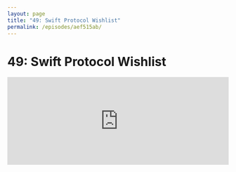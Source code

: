 ```yaml
---
layout: page
title: "49: Swift Protocol Wishlist"
permalink: /episodes/aef515ab/
---
```


# 49: Swift Protocol Wishlist

<iframe frameBorder="0" height="200px" scrolling="no" seamless src="https://player.simplecast.com/eedb656b-9197-47aa-b979-f53b4770bb04" width="100%" data-cy="latest-episode" />

In Today's episode we share thoughts on Dave DeLong's "protocol wishlist" for Swift and other ideas for improving Swift's protocols.

- Blogpost: https://davedelong.com/blog/2018/02/08/swift-protocols-wishlist/
- Tweet thread around blog post: https://twitter.com/davedelong/status/961745088668868608
- Dave DeLong on Twitter: https://twitter.com/davedelong

